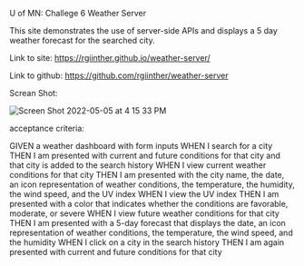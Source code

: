 U of MN: Challege 6 Weather Server

This site demonstrates the use of server-side APIs and displays a  5 day weather forecast for the searched city. 


Link to site: https://rgiinther.github.io/weather-server/

Link to github: 
https://github.com/rgiinther/weather-server

Screan Shot:

![Screen Shot 2022-05-05 at 4 15 33 PM](https://user-images.githubusercontent.com/98620163/167026762-5dd15922-daae-4dcd-a81a-e5f9a866b05e.png)




acceptance criteria:


GIVEN a weather dashboard with form inputs
WHEN I search for a city
THEN I am presented with current and future conditions for that city and that city is added to the search history
WHEN I view current weather conditions for that city
THEN I am presented with the city name, the date, an icon representation of weather conditions, the temperature, the humidity, the wind speed, and the UV index
WHEN I view the UV index
THEN I am presented with a color that indicates whether the conditions are favorable, moderate, or severe
WHEN I view future weather conditions for that city
THEN I am presented with a 5-day forecast that displays the date, an icon representation of weather conditions, the temperature, the wind speed, and the humidity
WHEN I click on a city in the search history
THEN I am again presented with current and future conditions for that city
